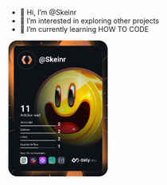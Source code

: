 - 👋 Hi, I’m @Skeinr
- 👀 I’m interested in exploring other projects
- 🌱 I’m currently learning HOW TO CODE

 <a href="https://app.daily.dev/Skeinr"><img src="https://github.com/Skeinr/Skeinr/blob/main/devcard.svg" width="200" alt="Skeinr's Dev Card"/></a>  
 
<!---
Skeinr/Skeinr is a ✨ special ✨ repository because its `README.md` (this file) appears on your GitHub profile.
You can click the Preview link to take a look at your changes.
--->
